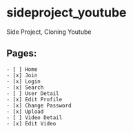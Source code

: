 # sideproject_youtube

Side Project, Cloning Youtube

## Pages:
	- [ ] Home
	- [x] Join
	- [x] Login
	- [x] Search
	- [ ] User Detail
	- [x] Edit Profile
	- [x] Change Password
	- [x] Upload
	- [ ] Video Detail
	- [x] Edit Video